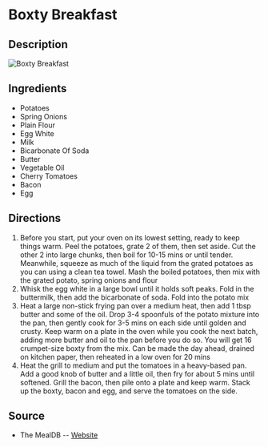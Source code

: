 # Boxty Breakfast

## Description
![Boxty Breakfast](https://www.themealdb.com/images/media/meals/naqyel1608588563.jpg "Boxty Breakfast")

## Ingredients
- Potatoes
- Spring Onions
- Plain Flour
- Egg White
- Milk
- Bicarbonate Of Soda
- Butter
- Vegetable Oil
- Cherry Tomatoes
- Bacon
- Egg

## Directions
1. Before you start, put your oven on its lowest setting, ready to keep things warm. Peel the potatoes, grate 2 of them, then set aside. Cut the other 2 into large chunks, then boil for 10-15 mins or until tender. Meanwhile, squeeze as much of the liquid from the grated potatoes as you can using a clean tea towel. Mash the boiled potatoes, then mix with the grated potato, spring onions and flour
2. Whisk the egg white in a large bowl until it holds soft peaks. Fold in the buttermilk, then add the bicarbonate of soda. Fold into the potato mix
3. Heat a large non-stick frying pan over a medium heat, then add 1 tbsp butter and some of the oil. Drop 3-4 spoonfuls of the potato mixture into the pan, then gently cook for 3-5 mins on each side until golden and crusty. Keep warm on a plate in the oven while you cook the next batch, adding more butter and oil to the pan before you do so. You will get 16 crumpet-size boxty from the mix. Can be made the day ahead, drained on kitchen paper, then reheated in a low oven for 20 mins
4. Heat the grill to medium and put the tomatoes in a heavy-based pan. Add a good knob of butter and a little oil, then fry for about 5 mins until softened. Grill the bacon, then pile onto a plate and keep warm. Stack up the boxty, bacon and egg, and serve the tomatoes on the side.

## Source

- The MealDB -- [Website](https://themealdb.com/)
